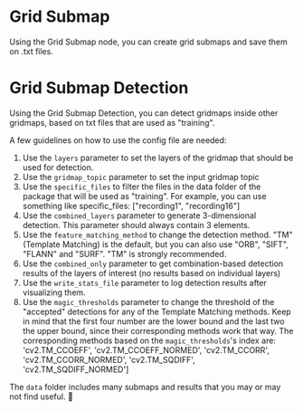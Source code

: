 # Grid Submap
Using the Grid Submap node, you can create grid submaps and save them on .txt files.

# Grid Submap Detection
Using the Grid Submap Detection, you can detect gridmaps inside other gridmaps, based on txt files that are used as "training".

A few guidelines on how to use the config file are needed:
1. Use the `layers` parameter to set the layers of the gridmap that should be used for detection.
2. Use the `gridmap_topic` parameter to set the input gridmap topic
3. Use the `specific_files` to filter the files in the data folder of the package that will be used as "training". For example, you can use something like specific_files: ["recording1", "recording16"]
4. Use the `combined_layers` parameter to generate 3-dimensional detection. This parameter should always contain 3 elements.
5. Use the `feature_matching_method` to change the detection method. "TM" (Template Matching) is the default, but you can also use "ORB", "SIFT", "FLANN" and "SURF". "TM" is strongly recommended.
6. Use the `combined_only` parameter to get combination-based detection results of the layers of interest (no results based on individual layers)
7. Use the `write_stats_file` parameter to log detection results after visualizing them.
8. Use the `magic_thresholds` parameter to change the threshold of the "accepted" detections for any of the Template Matching methods. Keep in mind that the first four number are the lower bound and the last two the upper bound, since their corresponding methods work that way. The corresponding methods based on the `magic_thresholds`'s index are:
'cv2.TM_CCOEFF', 'cv2.TM_CCOEFF_NORMED', 'cv2.TM_CCORR', 'cv2.TM_CCORR_NORMED', 'cv2.TM_SQDIFF', 'cv2.TM_SQDIFF_NORMED']

The `data` folder includes many submaps and results that you may or may not find useful. :koala: